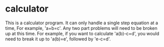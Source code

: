 # calculator

This is a calculator program. It can only handle a single step equation at a time, For example, 'a+b=c'.
Any two part problems will need to be broken up at this time. For example, if you want to calculate 'a(b)-c=d', you would need to break it up to 'a(b)=e', followed by 'e-c=d'.
